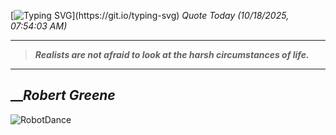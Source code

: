 [![Typing SVG](https://readme-typing-svg.herokuapp.com?font=Press+Start+2P&color=C2F784&size=35&width=900&height=100&lines=Hello+World%2C+I'm+Hung+!)](https://git.io/typing-svg) 
_Quote Today (10/18/2025, 07:54:03 AM)_
___
>**_Realists are not afraid to look at the harsh circumstances of life._**
___

## __**_Robert Greene_**

![RobotDance](src/assets/images/robot-dancing-dribble.gif?style=center)
